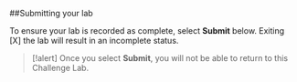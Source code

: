 ##<x-l8>Submitting your lab</x-l8>  

<x-l8>To ensure your lab is recorded as complete, select</x-l8> **<x-l8>Submit</x-l8>** <x-l8>below.</x-l8> <x-l8>Exiting</x-l8> [X] <x-l8>the lab will result in an incomplete status.</x-l8>  

>[!alert] <x-l8>Once you select</x-l8> **<x-l8>Submit</x-l8>**, <x-l8>you will not be able to return to this Challenge Lab.</x-l8>
